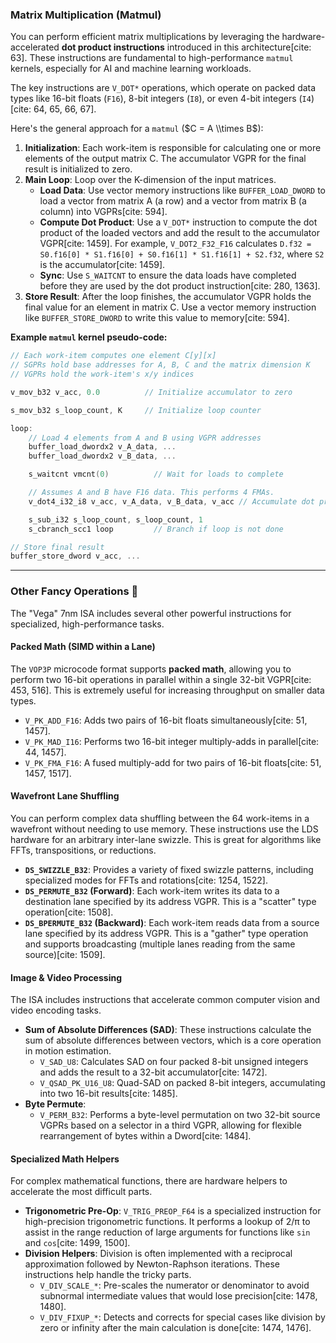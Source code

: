 ### Matrix Multiplication (Matmul)

You can perform efficient matrix multiplications by leveraging the hardware-accelerated **dot product instructions** introduced in this architecture[cite: 63]. These instructions are fundamental to high-performance `matmul` kernels, especially for AI and machine learning workloads.

The key instructions are `V_DOT*` operations, which operate on packed data types like 16-bit floats (`F16`), 8-bit integers (`I8`), or even 4-bit integers (`I4`)[cite: 64, 65, 66, 67].

Here's the general approach for a `matmul` ($C = A \\times B$):

1.  **Initialization**: Each work-item is responsible for calculating one or more elements of the output matrix C. The accumulator VGPR for the final result is initialized to zero.
2.  **Main Loop**: Loop over the K-dimension of the input matrices.
      * **Load Data**: Use vector memory instructions like `BUFFER_LOAD_DWORD` to load a vector from matrix A (a row) and a vector from matrix B (a column) into VGPRs[cite: 594].
      * **Compute Dot Product**: Use a `V_DOT*` instruction to compute the dot product of the loaded vectors and add the result to the accumulator VGPR[cite: 1459]. For example, `V_DOT2_F32_F16` calculates `D.f32 = S0.f16[0] * S1.f16[0] + S0.f16[1] * S1.f16[1] + S2.f32`, where `S2` is the accumulator[cite: 1459].
      * **Sync**: Use `S_WAITCNT` to ensure the data loads have completed before they are used by the dot product instruction[cite: 280, 1363].
3.  **Store Result**: After the loop finishes, the accumulator VGPR holds the final value for an element in matrix C. Use a vector memory instruction like `BUFFER_STORE_DWORD` to write this value to memory[cite: 594].

**Example `matmul` kernel pseudo-code:**

```c
// Each work-item computes one element C[y][x]
// SGPRs hold base addresses for A, B, C and the matrix dimension K
// VGPRs hold the work-item's x/y indices

v_mov_b32 v_acc, 0.0          // Initialize accumulator to zero

s_mov_b32 s_loop_count, K     // Initialize loop counter

loop:
    // Load 4 elements from A and B using VGPR addresses
    buffer_load_dwordx2 v_A_data, ...
    buffer_load_dwordx2 v_B_data, ...

    s_waitcnt vmcnt(0)          // Wait for loads to complete

    // Assumes A and B have F16 data. This performs 4 FMAs.
    v_dot4_i32_i8 v_acc, v_A_data, v_B_data, v_acc // Accumulate dot product

    s_sub_i32 s_loop_count, s_loop_count, 1
    s_cbranch_scc1 loop         // Branch if loop is not done

// Store final result
buffer_store_dword v_acc, ...
```

-----

### Other Fancy Operations 🚀

The "Vega" 7nm ISA includes several other powerful instructions for specialized, high-performance tasks.

#### Packed Math (SIMD within a Lane)

The `VOP3P` microcode format supports **packed math**, allowing you to perform two 16-bit operations in parallel within a single 32-bit VGPR[cite: 453, 516]. This is extremely useful for increasing throughput on smaller data types.

  * `V_PK_ADD_F16`: Adds two pairs of 16-bit floats simultaneously[cite: 51, 1457].
  * `V_PK_MAD_I16`: Performs two 16-bit integer multiply-adds in parallel[cite: 44, 1457].
  * `V_PK_FMA_F16`: A fused multiply-add for two pairs of 16-bit floats[cite: 51, 1457, 1517].

#### Wavefront Lane Shuffling

You can perform complex data shuffling between the 64 work-items in a wavefront without needing to use memory. These instructions use the LDS hardware for an arbitrary inter-lane swizzle. This is great for algorithms like FFTs, transpositions, or reductions.

  * **`DS_SWIZZLE_B32`**: Provides a variety of fixed swizzle patterns, including specialized modes for FFTs and rotations[cite: 1254, 1522].
  * **`DS_PERMUTE_B32` (Forward)**: Each work-item writes its data to a destination lane specified by its address VGPR. This is a "scatter" type operation[cite: 1508].
  * **`DS_BPERMUTE_B32` (Backward)**: Each work-item reads data from a source lane specified by its address VGPR. This is a "gather" type operation and supports broadcasting (multiple lanes reading from the same source)[cite: 1509].

#### Image & Video Processing

The ISA includes instructions that accelerate common computer vision and video encoding tasks.

  * **Sum of Absolute Differences (SAD)**: These instructions calculate the sum of absolute differences between vectors, which is a core operation in motion estimation.
      * `V_SAD_U8`: Calculates SAD on four packed 8-bit unsigned integers and adds the result to a 32-bit accumulator[cite: 1472].
      * `V_QSAD_PK_U16_U8`: Quad-SAD on packed 8-bit integers, accumulating into two 16-bit results[cite: 1485].
  * **Byte Permute**:
      * `V_PERM_B32`: Performs a byte-level permutation on two 32-bit source VGPRs based on a selector in a third VGPR, allowing for flexible rearrangement of bytes within a Dword[cite: 1484].

#### Specialized Math Helpers

For complex mathematical functions, there are hardware helpers to accelerate the most difficult parts.

  * **Trigonometric Pre-Op**: `V_TRIG_PREOP_F64` is a specialized instruction for high-precision trigonometric functions. It performs a lookup of 2/π to assist in the range reduction of large arguments for functions like `sin` and `cos`[cite: 1499, 1500].
  * **Division Helpers**: Division is often implemented with a reciprocal approximation followed by Newton-Raphson iterations. These instructions help handle the tricky parts.
      * `V_DIV_SCALE_*`: Pre-scales the numerator or denominator to avoid subnormal intermediate values that would lose precision[cite: 1478, 1480].
      * `V_DIV_FIXUP_*`: Detects and corrects for special cases like division by zero or infinity after the main calculation is done[cite: 1474, 1476].